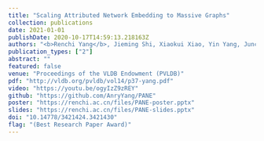 ```yaml
---
title: "Scaling Attributed Network Embedding to Massive Graphs"
collection: publications
date: 2021-01-01
publishDate: 2020-10-17T14:59:13.218163Z
authors: "<b>Renchi Yang</b>, Jieming Shi, Xiaokui Xiao, Yin Yang, Juncheng Liu, Sourav Bhowmick"
publication_types: ["2"]
abstract: ""
featured: false
venue: "Proceedings of the VLDB Endowment (PVLDB)"
pdf: "http://vldb.org/pvldb/vol14/p37-yang.pdf"
video: "https://youtu.be/ogyIzZ9zREY"
github: "https://github.com/AnryYang/PANE"
poster: "https://renchi.ac.cn/files/PANE-poster.pptx"
slides: "https://renchi.ac.cn/files/PANE-slides.pptx"
doi: "10.14778/3421424.3421430"
flag: "(Best Research Paper Award)"
---
```

